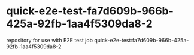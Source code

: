# quick-e2e-test-fa7d609b-966b-425a-92fb-1aa4f5309da8-2
repository for use with E2E test job quick-e2e-test:fa7d609b-966b-425a-92fb-1aa4f5309da8-2
